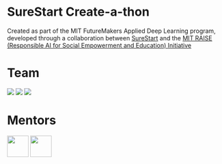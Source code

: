 # SureStart Create-a-thon

Created as part of the MIT FutureMakers Applied Deep Learning program, developed through a collaboration between [SureStart](https://mysurestart.com/) and the [MIT RAISE (Responsible AI for Social Empowerment and Education) Initiative](https://raise.mit.edu/)

# Team

[![](https://github.com/mferuscomelo.png?size=50)](https://github.com/mferuscomelo)
[![](https://github.com/mikemaid.png?size=50)](https://github.com/mikemaid)
[![](https://github.com/annabellatian.png?size=50)](https://github.com/annabellatian)

# Mentors
[<img src="https://github.com/sazidabintaislam.png" height="50">](https://github.com/sazidabintaislam)
[<img src="https://github.com/ShoumikMajumdar.png" height="50">](https://github.com/ShoumikMajumdar)